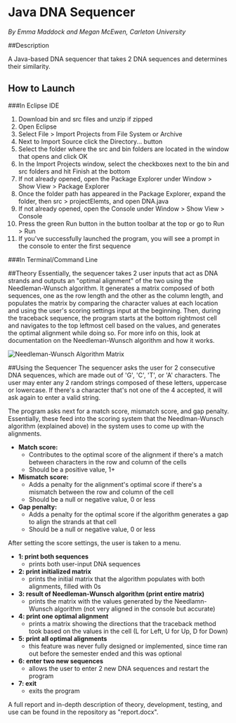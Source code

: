 # Java DNA Sequencer
*By Emma Maddock and Megan McEwen, Carleton University*

##Description

A Java-based DNA sequencer that takes 2 DNA sequences and determines their similarity.

## How to Launch

###In Eclipse IDE
1. Download bin and src files and unzip if zipped
2. Open Eclipse
3. Select File > Import Projects from File System or Archive
4. Next to Import Source click the Directory... button
5. Select the folder where the src and bin folders are located in the window that opens and click OK
6. In the Import Projects window, select the checkboxes next to the bin and src folders and hit Finish at the bottom
7. If not already opened, open the Package Explorer under Window > Show View > Package Explorer
8. Once the folder path has appeared in the Package Explorer, expand the folder, then src > projectElemts, and open DNA.java
9. If not already opened, open the Console under Window > Show View > Console
10. Press the green Run button in the button toolbar at the top or go to Run > Run
11. If you've successfully launched the program, you will see a prompt in the console to enter the first sequence

###In Terminal/Command Line

##Theory
Essentially, the sequencer takes 2 user inputs that act as DNA strands and outputs an "optimal alignment" of the two using the Needleman-Wunsch algorithm. It generates a matrix composed of both sequences, one as the row length and the other as the column length, and populates the matrix by comparing the character values at each location and using the user's scoring settings input at the beginning. Then, during the traceback sequence, the program starts at the bottom rightmost cell and navigates to the top leftmost cell based on the values, and generates the optimal alignment while doing so.
For more info on this, look at documentation on the Needleman-Wunsch algorithm and how it works.

![Needleman-Wunsch Algorithm Matrix](https://www.researchgate.net/profile/Dzmitry-Razmyslovich/publication/278675646/figure/fig2/AS:391973853777922@1470465257538/An-example-of-an-alignment-by-Smith-Waterman-algorithm.png)

##Using the Sequencer
The sequencer asks the user for 2 consecutive DNA sequences, which are made out of 'G', 'C', 'T', or 'A' characters.
The user may enter any 2 random strings composed of these letters, uppercase or lowercase.
If there's a character that's not one of the 4 accepted, it will ask again to enter a valid string.

The program asks next for a match score, mismatch score, and  gap penalty. Essentially, these feed into the scoring system that the Needlman-Wunsch algorithm (explained above) in the system uses to come up with the alignments.
* **Match score:** 
   * Contributes to the optimal score of the alignment if there's a match between characters in the row and column of the cells
   * Should be a positive value, 1+
* **Mismatch score:** 
   * Adds a penalty for the alignment's optimal score if there's a mismatch between the row and column of the cell
   * Should be a null or negative value, 0 or less
* **Gap penalty:**
   * Adds a penalty for the optimal score if the algorithm generates a gap to align the strands at that cell
   * Should be a null or negative value, 0 or less


After setting the score settings, the user is taken to a menu.
* **1: print both sequences**
   * prints both user-input DNA sequences
* **2: print initialized matrix**
   * prints the initial matrix that the algorithm populates with both alignments, filled with 0s
* **3: result of Needleman-Wunsch algorithm (print entire matrix)**
   * prints the matrix with the values generated by the Needlamn-Wunsch algorithm (not very aligned in the console but accurate)
* **4: print one optimal alignment**
   * prints a matrix showing the directions that the traceback method took based on the values in the cell (L for Left, U for Up, D for Down)
* **5: print all optimal alignments**
   * this feature was never fully designed or implemented, since time ran out before the semester ended and this was optional
* **6: enter two new sequences**
   * allows the user to enter 2 new DNA sequences and restart the program
* **7: exit**
   * exits the program


A full report and in-depth description of theory, development, testing, and use can be found in the repository as "report.docx".


